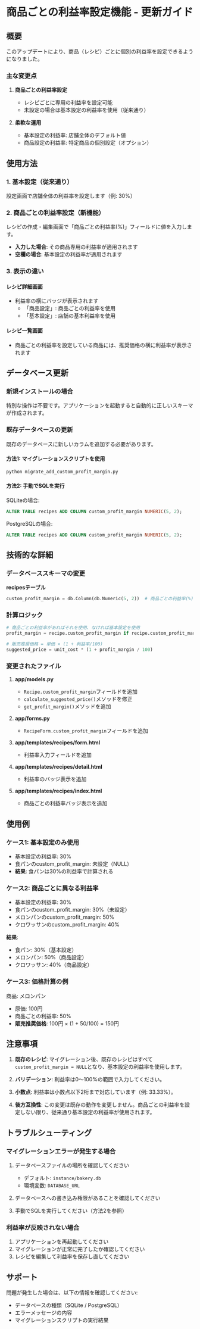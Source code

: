 # 商品ごとの利益率設定機能 - 更新ガイド

## 概要

このアップデートにより、商品（レシピ）ごとに個別の利益率を設定できるようになりました。

### 主な変更点

1. **商品ごとの利益率設定**
   - レシピごとに専用の利益率を設定可能
   - 未設定の場合は基本設定の利益率を使用（従来通り）

2. **柔軟な運用**
   - 基本設定の利益率: 店舗全体のデフォルト値
   - 商品設定の利益率: 特定商品の個別設定（オプション）

## 使用方法

### 1. 基本設定（従来通り）

設定画面で店舗全体の利益率を設定します（例: 30%）

### 2. 商品ごとの利益率設定（新機能）

レシピの作成・編集画面で「商品ごとの利益率(%)」フィールドに値を入力します。

- **入力した場合**: その商品専用の利益率が適用されます
- **空欄の場合**: 基本設定の利益率が適用されます

### 3. 表示の違い

#### レシピ詳細画面
- 利益率の横にバッジが表示されます
  - 「商品設定」: 商品ごとの利益率を使用
  - 「基本設定」: 店舗の基本利益率を使用

#### レシピ一覧画面
- 商品ごとの利益率を設定している商品には、推奨価格の横に利益率が表示されます

## データベース更新

### 新規インストールの場合
特別な操作は不要です。アプリケーションを起動すると自動的に正しいスキーマが作成されます。

### 既存データベースの更新

既存のデータベースに新しいカラムを追加する必要があります。

#### 方法1: マイグレーションスクリプトを使用

```bash
python migrate_add_custom_profit_margin.py
```

#### 方法2: 手動でSQLを実行

SQLiteの場合:
```sql
ALTER TABLE recipes ADD COLUMN custom_profit_margin NUMERIC(5, 2);
```

PostgreSQLの場合:
```sql
ALTER TABLE recipes ADD COLUMN custom_profit_margin NUMERIC(5, 2);
```

## 技術的な詳細

### データベーススキーマの変更

**recipesテーブル**
```python
custom_profit_margin = db.Column(db.Numeric(5, 2))  # 商品ごとの利益率(%)、Noneの場合は基本設定を使用
```

### 計算ロジック

```python
# 商品ごとの利益率があればそれを使用、なければ基本設定を使用
profit_margin = recipe.custom_profit_margin if recipe.custom_profit_margin is not None else cost_setting.profit_margin

# 販売推奨価格 = 単価 × (1 + 利益率/100)
suggested_price = unit_cost * (1 + profit_margin / 100)
```

### 変更されたファイル

1. **app/models.py**
   - `Recipe.custom_profit_margin`フィールドを追加
   - `calculate_suggested_price()`メソッドを修正
   - `get_profit_margin()`メソッドを追加

2. **app/forms.py**
   - `RecipeForm.custom_profit_margin`フィールドを追加

3. **app/templates/recipes/form.html**
   - 利益率入力フィールドを追加

4. **app/templates/recipes/detail.html**
   - 利益率のバッジ表示を追加

5. **app/templates/recipes/index.html**
   - 商品ごとの利益率バッジ表示を追加

## 使用例

### ケース1: 基本設定のみ使用
- 基本設定の利益率: 30%
- 食パンのcustom_profit_margin: 未設定（NULL）
- **結果**: 食パンは30%の利益率で計算される

### ケース2: 商品ごとに異なる利益率
- 基本設定の利益率: 30%
- 食パンのcustom_profit_margin: 30%（未設定）
- メロンパンのcustom_profit_margin: 50%
- クロワッサンのcustom_profit_margin: 40%

**結果**:
- 食パン: 30%（基本設定）
- メロンパン: 50%（商品設定）
- クロワッサン: 40%（商品設定）

### ケース3: 価格計算の例

商品: メロンパン
- 原価: 100円
- 商品ごとの利益率: 50%
- **販売推奨価格**: 100円 × (1 + 50/100) = 150円

## 注意事項

1. **既存のレシピ**: マイグレーション後、既存のレシピはすべて`custom_profit_margin = NULL`となり、基本設定の利益率を使用します。

2. **バリデーション**: 利益率は0〜100%の範囲で入力してください。

3. **小数点**: 利益率は小数点以下2桁まで対応しています（例: 33.33%）。

4. **後方互換性**: この変更は既存の動作を変更しません。商品ごとの利益率を設定しない限り、従来通り基本設定の利益率が使用されます。

## トラブルシューティング

### マイグレーションエラーが発生する場合

1. データベースファイルの場所を確認してください
   - デフォルト: `instance/bakery.db`
   - 環境変数: `DATABASE_URL`

2. データベースへの書き込み権限があることを確認してください

3. 手動でSQLを実行してください（方法2を参照）

### 利益率が反映されない場合

1. アプリケーションを再起動してください
2. マイグレーションが正常に完了したか確認してください
3. レシピを編集して利益率を保存し直してください

## サポート

問題が発生した場合は、以下の情報を確認してください:
- データベースの種類（SQLite / PostgreSQL）
- エラーメッセージの内容
- マイグレーションスクリプトの実行結果
